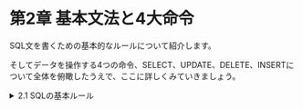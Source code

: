 # 第2章 基本文法と4大命令

SQL文を書くための基本的なルールについて紹介します。

そしてデータを操作する4つの命令、SELECT、UPDATE、DELETE、INSERTについて全体を俯瞰したうえで、ここに詳しくみていきましょう。

<details><summary>2.1 SQLの基本ルール</summary>

### 2.1.1 記述形式に関するルール
- SQLに共通する基本ルール(1)
    - 文の途中に改行を入れることができる。
    - 行の先頭や行の途中に半角の空白を入れることができる。

SQLは文の途中で改行することが許されています。また、行の先頭や行の途中に空白を入れることも可能です。これらのルールを活用して、読みやすく整形されたSQL文の記述を心がけましょう。

一行で記述されたSELECT文

```sql
SELECT 費目, 出金額 FROM 家計簿 WHERE 出金額 > 3000
```

整形されたSELECT文

```sql
SELECT 費目, 出金額
　FROM 家計簿
 WHERE 出金額 > 3000
```

- 末尾のセミコロンで文の終了を表す
    
    文中に改行を含むことができるSQLの特性は、わかりやすいSQL文を書くためにはとても重宝します。一方で、複数のSQL文を続けて記述する場合などには、どこの文に区切りがあるのかが分かりにくいというデメリットがあります。そこで、1つのSQL文の末尾にセミコロン記号(;)を付けることにより、文の区切りを明示することがあります。
    
```sql
SELECT *
FROM 家計簿; # ここまででSELECT文終了
DELETE FROM 家計簿;# ここまででDELETE文終了
```

本書では、複数のSQL文を1つのリストとして掲載する場合のみ、セミコロンを付けています。
